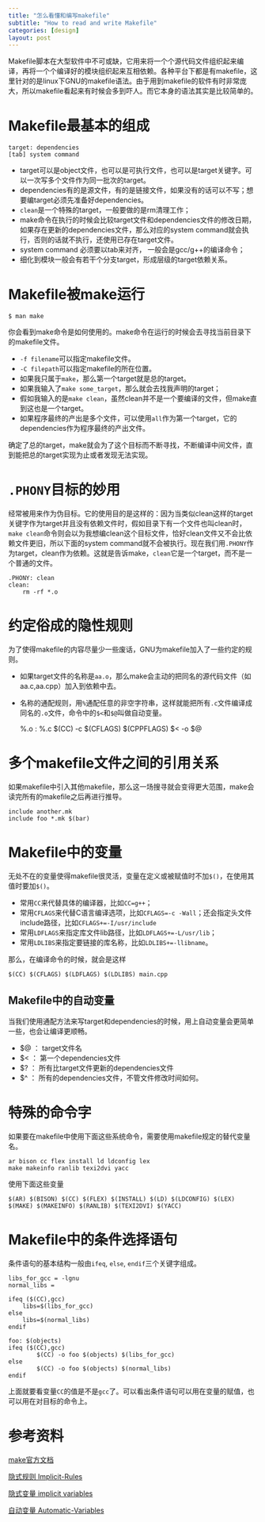 ```yaml
---
title: "怎么看懂和编写makefile"
subtitle: "How to read and write Makefile"
categories: [design]
layout: post
---
```

Makefile脚本在大型软件中不可或缺，它用来将一个个源代码文件组织起来编译，再将一个个编译好的模块组织起来互相依赖。各种平台下都是有makefile，这里针对的是linux下GNU的makefile语法。由于用到makefile的软件有时非常庞大，所以makefile看起来有时候会多到吓人。而它本身的语法其实是比较简单的。


# Makefile最基本的组成

	target: dependencies
	[tab] system command

- target可以是object文件，也可以是可执行文件，也可以是target关键字。可以一次写多个文件作为同一批次的target。
- dependencies有的是源文件，有的是链接文件，如果没有的话可以不写；想要编target必须先准备好dependencies。
- `clean`是一个特殊的target，一般要做的是rm清理工作；
- make命令在执行的时候会比较target文件和dependencies文件的修改日期，如果存在更新的dependencies文件，那么对应的system command就会执行，否则的话就不执行，还使用已存在target文件。
- system command 必须要以tab来对齐， 一般会是gcc/g++的编译命令；
- 细化到模块一般会有若干个分支target，形成层级的target依赖关系。

# Makefile被make运行

	$ man make
你会看到make命令是如何使用的。make命令在运行的时候会去寻找当前目录下的makefile文件。

- `-f filename`可以指定makefile文件。
- `-C filepath`可以指定makefile的所在位置。
- 如果我只属于`make`，那么第一个target就是总的target。
- 如果我输入了`make some_target`，那么就会去找我声明的target；
- 假如我输入的是`make clean`，虽然clean并不是一个要编译的文件，但make直到这也是一个target。
- 如果程序最终的产出是多个文件，可以使用`all`作为第一个target，它的dependencies作为程序最终的产出文件。

确定了总的target，make就会为了这个目标而不断寻找，不断编译中间文件，直到能把总的target实现为止或者发现无法实现。


# `.PHONY`目标的妙用
经常被用来作为伪目标。它的使用目的是这样的：因为当类似clean这样的target关键字作为target并且没有依赖文件时，假如目录下有一个文件也叫clean时，`make clean`命令则会以为我想编clean这个目标文件，恰好clean文件又不会比依赖文件更旧，所以下面的system command就不会被执行。现在我们用`.PHONY`作为target，clean作为依赖。这就是告诉make，`clean`它是一个target，而不是一个普通的文件。

	.PHONY: clean
	clean:
		rm -rf *.o



# 约定俗成的隐性规则

为了使得makefile的内容尽量少一些废话，GNU为makefile加入了一些约定的规则。

- 如果target文件的名称是`aa.o`，那么make会主动的把同名的源代码文件（如aa.c,aa.cpp）加入到依赖中去。
- 名称的通配规则，用`%`通配任意的非空字符串，这样就能把所有`.c`文件编译成同名的`.o`文件，命令中的`$<`和`$@`叫做自动变量。


	%.o : %.c
			$(CC) -c $(CFLAGS) $(CPPFLAGS) $< -o $@



# 多个makefile文件之间的引用关系

如果makefile中引入其他makefile，那么这一场搜寻就会变得更大范围，make会读完所有的makefile之后再进行推导。

	include another.mk
	include foo *.mk $(bar)
	
	

# Makefile中的变量

无处不在的变量使得makefile很灵活，变量在定义或被赋值时不加`$()`，在使用其值时要加`$()`。

- 常用`CC`来代替具体的编译器，比如`CC=g++`；
- 常用`CFLAGS`来代替C语言编译选项，比如`CFLAGS=-c -Wall`；还会指定头文件include路径，比如`CFLAGS+=-I/usr/include`
- 常用`LDFLAGS`来指定库文件lib路径，比如`LDFLAGS+=-L/usr/lib`；
- 常用`LDLIBS`来指定要链接的库名称，比如`LDLIBS+=-llibname`。

那么，在编译命令的时候，就会是这样

	$(CC) $(CFLAGS) $(LDFLAGS) $(LDLIBS) main.cpp


## Makefile中的自动变量

当我们使用通配方法来写target和dependencies的时候，用上自动变量会更简单一些，也会让编译更顺畅。

- $@ ： target文件名
- $< ： 第一个dependencies文件
- $? ： 所有比target文件更新的dependencies文件
- $^ ： 所有的dependencies文件，不管文件修改时间如何。


# 特殊的命令字

如果要在makefile中使用下面这些系统命令，需要使用makefile规定的替代变量名。

	ar bison cc flex install ld ldconfig lex
	make makeinfo ranlib texi2dvi yacc

使用下面这些变量

	$(AR) $(BISON) $(CC) $(FLEX) $(INSTALL) $(LD) $(LDCONFIG) $(LEX)
	$(MAKE) $(MAKEINFO) $(RANLIB) $(TEXI2DVI) $(YACC)


# Makefile中的条件选择语句

条件语句的基本结构一般由`ifeq`, `else`, `endif`三个关键字组成。


	libs_for_gcc = -lgnu
	normal_libs =
	
	ifeq ($(CC),gcc)
		libs=$(libs_for_gcc)
	else
		libs=$(normal_libs)
	endif

	foo: $(objects)
	ifeq ($(CC),gcc)
			$(CC) -o foo $(objects) $(libs_for_gcc)
	else
			$(CC) -o foo $(objects) $(normal_libs)
	endif

上面就要看变量`CC`的值是不是`gcc`了。可以看出条件语句可以用在变量的赋值，也可以用在对目标的命令上。

# 参考资料
[make官方文档](http://www.gnu.org/software/make/manual/make.html)

[隐式规则 Implicit-Rules](https://www.gnu.org/software/make/manual/html_node/Implicit-Rules.html)

[隐式变量 implicit variables](https://www.gnu.org/software/make/manual/html_node/Implicit-Variables.html)

[自动变量 Automatic-Variables](http://www.gnu.org/software/make/manual/make.html#Automatic-Variables)


<!--
这里是注释区

{% highlight python %}
print "hello, Lucky!"
{% endhighlight %}

![My image]({{ site.baseurl }}/images/emule.png)

My Github is [here][mygithub].

[mygithub]: https://github.com/lucky521

-->